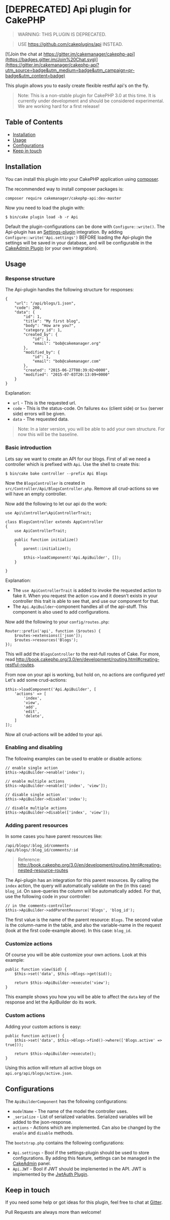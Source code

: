 # [DEPRECATED] Api plugin for CakePHP

> WARNING: THIS PLUGIN IS DEPRECATED.

> USE https://github.com/cakeplugins/api INSTEAD.

[![Join the chat at https://gitter.im/cakemanager/cakephp-api](https://badges.gitter.im/Join%20Chat.svg)](https://gitter.im/cakemanager/cakephp-api?utm_source=badge&utm_medium=badge&utm_campaign=pr-badge&utm_content=badge)

This plugin allows you to easily create flexible restful api's on the fly.

> Note: This is a non-stable plugin for CakePHP 3.0 at this time. It is currently under development and should be 
considered experimental. We are working hard for a first release!


## Table of Contents
- [Installation](#installation)
- [Usage](#usage)
- [Configurations](#configurations)
- [Keep in touch](#keep-in-touch)


## Installation
You can install this plugin into your CakePHP application using [composer](http://getcomposer.org).

The recommended way to install composer packages is:

```
composer require cakemanager/cakephp-api:dev-master
```

Now you need to load the plugin with:

```
$ bin/cake plugin load -b -r Api
```

Default the plugin-configurations can be done with `Configure::write()`. The Api-plugin has an 
[Settings-plugin](https://github.com/cakemanager/cakephp-settings) integration. By adding 
`Configure::write('Api.settings')` BEFORE loading the Api-plugin the settings will be saved in your database, and will 
be configurable in the [CakeAdmin Plugin](https://github.com/cakemanager/cakephp-cakeadmin) (or your own integration).


## Usage

### Response structure
The Api-plugin handles the following structure for responses:
```
{
    "url": "/api/blogs/1.json",
    "code": 200,
    "data": {
        "id": 1,
        "title": "My first blog",
        "body": "How are you?",
        "category_id": 1,
        "created_by": {
            "id": 1,
            "email": "bob@cakemanager.org"
        },
        "modified_by": {
            "id": 1,
            "email": "bob@cakemanager.com"
        },
        "created": "2015-06-27T08:39:02+0000",
        "modified": "2015-07-03T20:13:09+0000"
    }
}
```

Explanation:
- `url` - This is the requested url.
- `code` - This is the status-code. On failures `4xx` (client side) or `5xx` (server side) errors will be given.
- `data` - The requested data.

> Note: In a later version, you will be able to add your own structure. For now this will be the baseline.

### Basic introduction
Lets say we want to create an API for our blogs. First of all we need a controller which is prefixed with `Api`. Use the
shell to create this:
```
$ bin/cake bake controller --prefix Api Blogs
```

Now the `BlogsController` is created in `src/Controller/Api/BlogsController.php`. Remove all crud-actions so we will have
an empty controller.

Now add the following to let our api do the work:
```
use Api\Controller\ApiControllerTrait;

class BlogsController extends AppController
{
    use ApiControllerTrait;

    public function initialize()
    {
        parent::initialize();
        
        $this->loadComponent('Api.ApiBuilder', []);
    }

}
```
Explanation:
- The `use ApiControllerTrait` is added to invoke the requested action to fake it. When you request the action `view`
and it doesn't exists in your controller this trait is able to see that, and use our component for that.
- The `Api.ApiBuilder`-component handles all of the api-stuff. This component is also used to add configurations.

Now add the following to your `config/routes.php`:
```
Router::prefix('api', function ($routes) {
    $routes->extensions(['json']);
    $routes->resources('Blogs');
});
```

This will add the `BlogsController` to the rest-full routes of Cake. For more, read 
 http://book.cakephp.org/3.0/en/development/routing.html#creating-restful-routes.

From now on your api is working, but hold on, no actions are configured yet! Let's add some crud-actions:
```
$this->loadComponent('Api.ApiBuilder', [
    'actions' => [
        'index',
        'view',
        'add',
        'edit',
        'delete',
    ]
]);
```

Now all crud-actions will be added to your api.

### Enabling and disabling
The following examples can be used to enable or disable actions:
```
// enable single action
$this->ApiBuilder->enable('index');

// enable multiple actions
$this->ApiBuilder->enable(['index', 'view']);

// disable single action
$this->ApiBuilder->disable('index');

// disable multiple actions
$this->ApiBuilder->disable(['index', 'view']);
```

### Adding parent resources
In some cases you have parent resources like:
```
/api/blogs/:blog_id/comments
/api/blogs/:blog_id/comments/:id
```
> Reference: http://book.cakephp.org/3.0/en/development/routing.html#creating-nested-resource-routes

The Api-plugin has an integration for this parent resources. By calling the `index` action, the query will automatically
validate on the (in this case) `blog_id`. On save-queries the column will be automatically added. For that, use the 
following code in your controller:
```
// in the comments-controller
$this->ApiBuilder->addParentResource('Blogs', 'blog_id');
```

The first value is the name of the parent resource: `Blogs`. The second value is the column-name in the table, and also
the variable-name in the request (look at the first code-example above). In this case: `blog_id`.

### Customize actions
Of course you will be able customize your own actions. Look at this example:
```
public function view($id) {
    $this->set('data', $this->Blogs->get($id));

    return $this->ApiBuilder->execute('view');
}
```
This example shows you how you will be able to affect the `data` key of the response and let the ApiBuilder do its work.

### Custom actions
Adding your custom actions is easy:
```
public function active() {
    $this->set('data', $this->Blogs->find()->where(['Blogs.active' => true]));

    return $this->ApiBuilder->execute();
}
```
Using this action will return all active blogs on `api.org/api/blogs/active.json`.


## Configurations
The `ApiBuilderComponent` has the following configurations:
- `modelName` - The name of the model the controller uses. 
- `_serialize` - List of serialized variables. Serialized variables will be added to the json-response.
- `actions` - Actions which are implemented. Can also be changed by the `enable` and `disable` methods.

The `bootstrap.php` contains the following configurations:
- `Api.settings` - Bool if the settings-plugin should be used to store configurations. By adding this feature, settings
can be managed in the [CakeAdmin](https://github.com/cakemanager/cakephp-cakeadmin) panel.
- `Api.JWT` - Bool if JWT should be implemented in the API. JWT is implemented by the 
[JwtAuth Plugin](https://github.com/ADmad/cakephp-jwt-auth).


## Keep in touch
If you need some help or got ideas for this plugin, feel free to chat at [Gitter](https://gitter.im/cakemanager/cakephp-api).

Pull Requests are always more than welcome!
